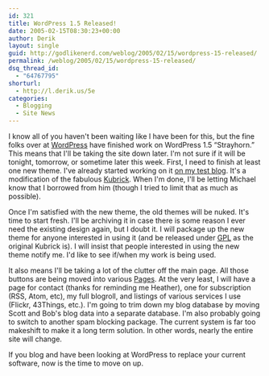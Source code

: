 ```yaml
---
id: 321
title: WordPress 1.5 Released!
date: 2005-02-15T08:30:23+00:00
author: Derik
layout: single
guid: http://godlikenerd.com/weblog/2005/02/15/wordpress-15-released/
permalink: /weblog/2005/02/15/wordpress-15-released/
dsq_thread_id:
  - "64767795"
shorturl:
  - http://l.derik.us/5e
categories:
  - Blogging
  - Site News
---
```

I know all of you haven't been waiting like I have been for this, but the fine folks over at [WordPress](http://wordpress.org) have finished work on WordPress 1.5 &#8220;Strayhorn.&#8221; This means that I'll be taking the site down later. I'm not sure if it will be tonight, tomorrow, or sometime later this week. First, I need to finish at least one new theme. I've already started working on it [on my test blog](/test/). It's a modification of the fabulous [Kubrick](http://binarybonsai.com/kubrick/). When I'm done, I'll be letting Michael know that I borrowed from him (though I tried to limit that as much as possible).

Once I'm satisfied with the new theme, the old themes will be nuked. It's time to start fresh. I'll be archiving it in case there is some reason I ever need the existing design again, but I doubt it. I will package up the new theme for anyone interested in using it (and be released under [GPL](http://www.opensource.org/licenses/gpl-license.php) as the original Kubrick is). I will insist that people interested in using the new theme notify me. I'd like to see if/when my work is being used.

It also means I'll be taking a lot of the clutter off the main page. All those buttons are being moved into various [Pages](http://codex.wordpress.org/Pages). At the very least, I will have a page for contact (thanks for reminding me Heather), one for subscription (RSS, Atom, etc), my full blogroll, and listings of various services I use (Flickr, 43Things, etc.). I'm going to trim down my blog database by moving Scott and Bob's blog data into a separate database. I'm also probably going to switch to another spam blocking package. The current system is far too makeshift to make it a long term solution. In other words, nearly the entire site will change.

If you blog and have been looking at WordPress to replace your current software, now is the time to move on up.